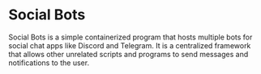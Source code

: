 # Social Bots

Social Bots is a simple containerized program that hosts multiple bots for social chat apps like Discord and Telegram. 
It is a centralized framework that allows other unrelated scripts and programs to send messages and notifications to the user.
